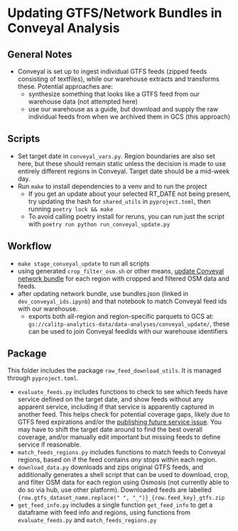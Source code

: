 # Updating GTFS/Network Bundles in Conveyal Analysis

## General Notes

* Conveyal is set up to ingest individual GTFS feeds (zipped feeds consisting of textfiles), while our warehouse extracts and transforms these. Potential approaches are:
    * synthesize something that looks like a GTFS feed from our warehouse data (not attempted here)
    * use our warehouse as a guide, but download and supply the raw individual feeds from when we archived them in GCS (this approach)
    
## Scripts

* Set target date in `conveyal_vars.py`. Region boundaries are also set here, but these should remain static unless the decision is made to use entirely different regions in Conveyal. Target date should be a mid-week day. 
* Run `make` to install dependencies to a venv and to run the project
  * If you get an update about your selected RT_DATE not being present, try updating the hash for `shared_utils` in `pyproject.toml`, then running `poetry lock && make`
  * To avoid calling poetry install for reruns, you can run just the script with `poetry run python run_conveyal_update.py`

## Workflow

* `make stage_conveyal_update` to run all scripts
* using generated `crop_filter_osm.sh` or other means, [update Conveyal network bundle](https://docs.conveyal.com/prepare-inputs#creating-a-network-bundle) for each region with cropped and filtered OSM data and feeds.
* after updating network bundle, use bundles.json (linked in `dev_conveyal_ids.ipynb`) and that notebook to match Conveyal feed ids with our warehouse.
    * exports both all-region and region-specific parquets to GCS at: `gs://calitp-analytics-data/data-analyses/conveyal_update/`, these can be used to join Conveyal feedIds with our warehouse identifiers


## Package
This folder includes the package `raw_feed_download_utils`. It is managed through `pyproject.toml`.
* `evaluate_feeds.py` includes functions to check to see which feeds have service defined on the target date, and show feeds without any apparent service, including if that service is apparently captured in another feed. This helps check for potential coverage gaps, likely due to GTFS feed expirations and/or the [publishing future service issue](https://github.com/MobilityData/GTFS_Schedule_Best-Practices/issues/48). You may have to shift the target date around to find the best overall coverage, and/or manually edit important but missing feeds to define service if reasonable.
* `match_feeds_regions.py` includes functions to match feeds to Conveyal regions, based on if the feed contains _any_ stops within each region.
* `download_data.py` downloads and zips original GTFS feeds, and additionally generates a shell script that can be used to download, crop, and filter OSM data for each region using Osmosis (not currently able to do so via hub, use other platform). Downloaded feeds are labelled `{row.gtfs_dataset_name.replace(" ", "_")}_{row.feed_key}_gtfs.zip`
* `get_feed_info.py` includes a single function `get_feed_info` to get a dataframe with feed info and regions, using functions from `evaluate_feeds.py` and `match_feeds_regions.py`